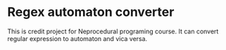 # Regex automaton converter
This is credit project for Neprocedural programing course. It can convert regular expression to automaton and vica versa.
